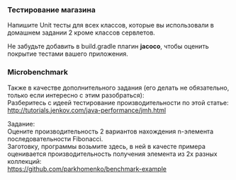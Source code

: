 ### Тестирование магазина

Напишите Unit тесты для всех классов, которые вы использовали
в домашнем задании 2 кроме классов сервлетов.  

Не забудьте добавить в build.gradle плагин **jacoco**, чтобы оценить покрытие
тестами вашего приложения.

### Microbenchmark
Также в качестве дополнительного задания (его делать не обязательно, только
если интересно с этим разобраться):  
Разберитесь с идеей тестирование производительности по этой статье:
http://tutorials.jenkov.com/java-performance/jmh.html  

Задание:  
Оцените производительность 2 вариантов нахождения n-элемента последовательности Fibonacci.  
Заготовку, программы возьмите здесь, в ней в качесте примера оценивается производительность
получения элемента из 2х разных коллекций:  
https://github.com/parkhomenko/benchmark-example  
